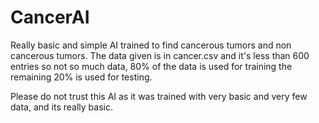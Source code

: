 # CancerAI
Really basic and simple AI trained to find cancerous tumors and non cancerous tumors. The data given is in cancer.csv and it's less than 600 entries so not so much data, 80% of the data is used for training the remaining 20% is used for testing.

Please do not trust this AI as it was trained with very basic and very few data, and its really basic.

